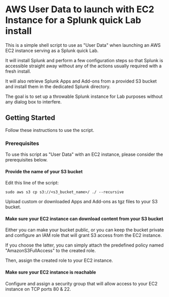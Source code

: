 # AWS User Data to launch with EC2 Instance for a Splunk quick Lab install

This is a simple shell script to use as "User Data" when launching an AWS EC2 instance serving as a Splunk quick Lab.

It will install Splunk and perform a few configuration steps so that Splunk is accessible straight away without any of the actions usually required with a fresh install.

It will also retrieve Splunk Apps and Add-ons from a provided S3 bucket and install them in the dedicated Splunk directory.

The goal is to set up a throwable Splunk instance for Lab purposes without any dialog box to interfere.

## Getting Started

Follow these instructions to use the script.

### Prerequisites

To use this script as "User Data" with an EC2 instance, please consider the prerequisites below.

#### Provide the name of your S3 bucket

Edit this line of the script:

```
sudo aws s3 cp s3://<s3_bucket_name>/ ./ --recursive
```

Upload custom or downloaded Apps and Add-ons as tgz files to your S3 bucket.

#### Make sure your EC2 instance can download content from your S3 bucket

Either you can make your bucket public, or you can keep the bucket private and configure an IAM role that will grant S3 access from the EC2 instance.

If you choose the latter, you can simply attach the predefined policy named "AmazonS3FullAccess" to the created role.

Then, assign the created role to your EC2 instance.

#### Make sure your EC2 instance is reachable

Configure and assign a security group that will allow access to your EC2 instance on TCP ports 80 & 22.
